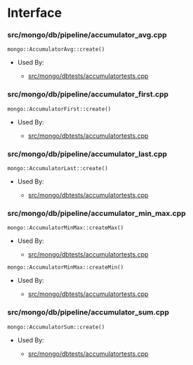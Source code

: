 
# Interface

### src/mongo/db/pipeline/accumulator\_avg.cpp

<div></div>

    mongo::AccumulatorAvg::create()

- Used By:

    - [src/mongo/dbtests/accumulatortests.cpp](../../../unit\_tests)

### src/mongo/db/pipeline/accumulator\_first.cpp

<div></div>

    mongo::AccumulatorFirst::create()

- Used By:

    - [src/mongo/dbtests/accumulatortests.cpp](../../../unit\_tests)

### src/mongo/db/pipeline/accumulator\_last.cpp

<div></div>

    mongo::AccumulatorLast::create()

- Used By:

    - [src/mongo/dbtests/accumulatortests.cpp](../../../unit\_tests)

### src/mongo/db/pipeline/accumulator\_min\_max.cpp

<div></div>

    mongo::AccumulatorMinMax::createMax()

- Used By:

    - [src/mongo/dbtests/accumulatortests.cpp](../../../unit\_tests)

<div></div>

    mongo::AccumulatorMinMax::createMin()

- Used By:

    - [src/mongo/dbtests/accumulatortests.cpp](../../../unit\_tests)

### src/mongo/db/pipeline/accumulator\_sum.cpp

<div></div>

    mongo::AccumulatorSum::create()

- Used By:

    - [src/mongo/dbtests/accumulatortests.cpp](../../../unit\_tests)
